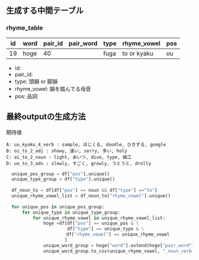 

## 生成する中間テーブル
### rhyme_table

|id|word|pair_id|pair_word|type|rhyme_vowel|pos|
|----|----|----|----|----|----|----|
|19|hoge|40||fuga|to or kyaku|ou|noun|

* id:
* pair_id:
* type: 頭韻 or 脚韻
* rhyme_vowel: 韻を踏んでる母音
* pos: 品詞

## 最終outputの生成方法

期待値
```buildoutcfg
A: uu_kyaku_4_verb : sample, ほじくる, doodle, ひきずる, google
B: oi_to_2_adj : showy, 遠い, sorry, 多い, holy
C: ai_to_2_noun : light, あいつ, dive, type, 細工
D: uo_to_3_adv : slowly, すごく, growly, うとうと, drolly
```

```python
  unique_pos_group = df["pos"].unique()
  unique_type_group = df["type"].unique()
  
  df_noun_to = df[df["pos"] == noun && df["type"] =="to"]
  unique_rhyme_vowel_list = df_noun_to["rhyme_vowel"].unique()
  
  for unique_pos in unique_pos_group:
      for unique_type in unique_type_group:
          for unique_rhyme_vowel in unique_rhyme_vowel_list:
              hoge =df[df["pos"] == unique_pos & \
                       df["type"] == unique_type & \
    　　　　　　　       df["rhyme_vowel"] == unique_rhyme_vowel
                      ]
              unique_word_group = hoge["word"].extend(hoge["pair_word"]).unique()
              unique_word_group.to_csv(unique_rhyme_vowel, "_noun_verb.csv", )
```
